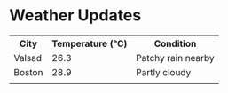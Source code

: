 # Weather Updates

<!-- WEATHER-UPDATE-START -->
<table><tr><th>City</th><th>Temperature (°C)</th><th>Condition</th></tr><tr><td>Valsad</td><td>26.3</td><td>Patchy rain nearby</td></tr><tr><td>Boston</td><td>28.9</td><td>Partly cloudy</td></tr><tr><td></td><td></td><td></td></tr></table>
<!-- WEATHER-UPDATE-END -->
